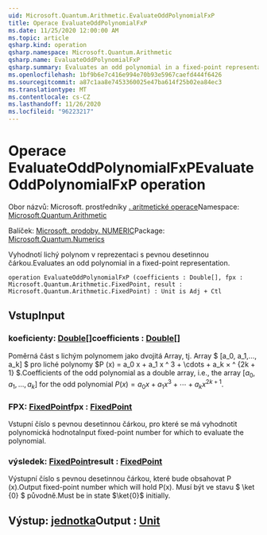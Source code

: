 ```yaml
---
uid: Microsoft.Quantum.Arithmetic.EvaluateOddPolynomialFxP
title: Operace EvaluateOddPolynomialFxP
ms.date: 11/25/2020 12:00:00 AM
ms.topic: article
qsharp.kind: operation
qsharp.namespace: Microsoft.Quantum.Arithmetic
qsharp.name: EvaluateOddPolynomialFxP
qsharp.summary: Evaluates an odd polynomial in a fixed-point representation.
ms.openlocfilehash: 1bf9b6e7c416e994e70b93e5967caefd444f6426
ms.sourcegitcommit: a87c1aa8e7453360025e47ba614f25b02ea84ec3
ms.translationtype: MT
ms.contentlocale: cs-CZ
ms.lasthandoff: 11/26/2020
ms.locfileid: "96223217"
---
```

# <a name="evaluateoddpolynomialfxp-operation"></a><span data-ttu-id="65675-102">Operace EvaluateOddPolynomialFxP</span><span class="sxs-lookup"><span data-stu-id="65675-102">EvaluateOddPolynomialFxP operation</span></span>

<span data-ttu-id="65675-103">Obor názvů: Microsoft. prostředníky [. aritmetické operace](xref:Microsoft.Quantum.Arithmetic)</span><span class="sxs-lookup"><span data-stu-id="65675-103">Namespace: [Microsoft.Quantum.Arithmetic](xref:Microsoft.Quantum.Arithmetic)</span></span>

<span data-ttu-id="65675-104">Balíček: [Microsoft. prodoby. NUMERIC](https://nuget.org/packages/Microsoft.Quantum.Numerics)</span><span class="sxs-lookup"><span data-stu-id="65675-104">Package: [Microsoft.Quantum.Numerics](https://nuget.org/packages/Microsoft.Quantum.Numerics)</span></span>


<span data-ttu-id="65675-105">Vyhodnotí lichý polynom v reprezentaci s pevnou desetinnou čárkou.</span><span class="sxs-lookup"><span data-stu-id="65675-105">Evaluates an odd polynomial in a fixed-point representation.</span></span>

```qsharp
operation EvaluateOddPolynomialFxP (coefficients : Double[], fpx : Microsoft.Quantum.Arithmetic.FixedPoint, result : Microsoft.Quantum.Arithmetic.FixedPoint) : Unit is Adj + Ctl
```


## <a name="input"></a><span data-ttu-id="65675-106">Vstup</span><span class="sxs-lookup"><span data-stu-id="65675-106">Input</span></span>

### <a name="coefficients--double"></a><span data-ttu-id="65675-107">koeficienty: [Double](xref:microsoft.quantum.lang-ref.double)[]</span><span class="sxs-lookup"><span data-stu-id="65675-107">coefficients : [Double](xref:microsoft.quantum.lang-ref.double)[]</span></span>

<span data-ttu-id="65675-108">Poměrná část s lichým polynomem jako dvojitá Array, tj. Array $ [a_0, a_1,..., a_k] $ pro liché polynomy $P (x) = a_0 x + a_1 x ^ 3 + \cdots + a_k × ^ {2k + 1} $.</span><span class="sxs-lookup"><span data-stu-id="65675-108">Coefficients of the odd polynomial as a double array, i.e., the array $[a_0, a_1, ..., a_k]$ for the odd polynomial $P(x) = a_0 x + a_1 x^3 + \cdots + a_k x^{2k+1}$.</span></span>


### <a name="fpx--fixedpoint"></a><span data-ttu-id="65675-109">FPX: [FixedPoint](xref:Microsoft.Quantum.Arithmetic.FixedPoint)</span><span class="sxs-lookup"><span data-stu-id="65675-109">fpx : [FixedPoint](xref:Microsoft.Quantum.Arithmetic.FixedPoint)</span></span>

<span data-ttu-id="65675-110">Vstupní číslo s pevnou desetinnou čárkou, pro které se má vyhodnotit polynomická hodnota</span><span class="sxs-lookup"><span data-stu-id="65675-110">Input fixed-point number for which to evaluate the polynomial.</span></span>


### <a name="result--fixedpoint"></a><span data-ttu-id="65675-111">výsledek: [FixedPoint](xref:Microsoft.Quantum.Arithmetic.FixedPoint)</span><span class="sxs-lookup"><span data-stu-id="65675-111">result : [FixedPoint](xref:Microsoft.Quantum.Arithmetic.FixedPoint)</span></span>

<span data-ttu-id="65675-112">Výstupní číslo s pevnou desetinnou čárkou, které bude obsahovat P (x).</span><span class="sxs-lookup"><span data-stu-id="65675-112">Output fixed-point number which will hold P(x).</span></span> <span data-ttu-id="65675-113">Musí být ve stavu $ \ket {0} $ původně.</span><span class="sxs-lookup"><span data-stu-id="65675-113">Must be in state $\ket{0}$ initially.</span></span>



## <a name="output--unit"></a><span data-ttu-id="65675-114">Výstup: [jednotka](xref:microsoft.quantum.lang-ref.unit)</span><span class="sxs-lookup"><span data-stu-id="65675-114">Output : [Unit](xref:microsoft.quantum.lang-ref.unit)</span></span>

